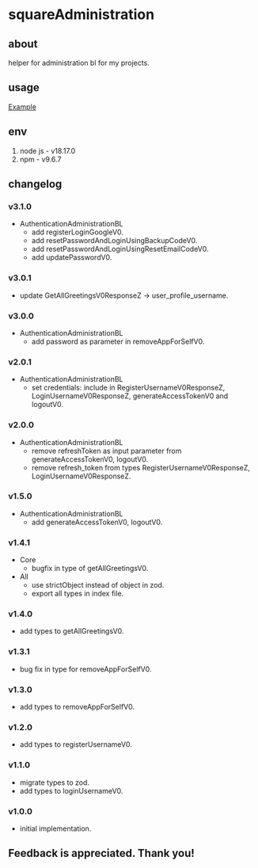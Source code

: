 # squareAdministration

## about

helper for administration bl for my projects.

## usage

[Example](./example.js)

## env

1. node js - v18.17.0
2. npm - v9.6.7

## changelog

### v3.1.0

- AuthenticationAdministrationBL
  - add registerLoginGoogleV0.
  - add resetPasswordAndLoginUsingBackupCodeV0.
  - add resetPasswordAndLoginUsingResetEmailCodeV0.
  - add updatePasswordV0.

### v3.0.1

- update GetAllGreetingsV0ResponseZ -> user_profile_username.

### v3.0.0

- AuthenticationAdministrationBL
  - add password as parameter in removeAppForSelfV0.

### v2.0.1

- AuthenticationAdministrationBL
  - set credentials: include in RegisterUsernameV0ResponseZ, LoginUsernameV0ResponseZ, generateAccessTokenV0 and logoutV0.

### v2.0.0

- AuthenticationAdministrationBL
  - remove refreshToken as input parameter from generateAccessTokenV0, logoutV0.
  - remove refresh_token from types RegisterUsernameV0ResponseZ, LoginUsernameV0ResponseZ.

### v1.5.0

- AuthenticationAdministrationBL
  - add generateAccessTokenV0, logoutV0.

### v1.4.1

- Core
  - bugfix in type of getAllGreetingsV0.
- All
  - use strictObject instead of object in zod.
  - export all types in index file.

### v1.4.0

- add types to getAllGreetingsV0.

### v1.3.1

- bug fix in type for removeAppForSelfV0.

### v1.3.0

- add types to removeAppForSelfV0.

### v1.2.0

- add types to registerUsernameV0.

### v1.1.0

- migrate types to zod.
- add types to loginUsernameV0.

### v1.0.0

- initial implementation.

## Feedback is appreciated. Thank you!
